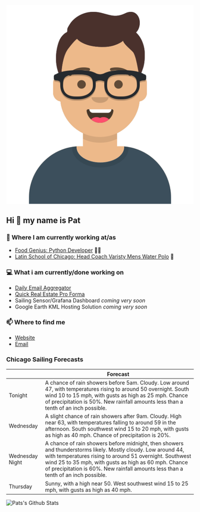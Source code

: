 [![Social banner for p-j-falconer](https://raw.githubusercontent.com/P-J-FALCONER/P-J-FALCONER/master/assets/avataaars.svg)](https://patfalconer.com/)
## Hi :wave: my name is Pat

### 💼 Where I am currently working at/as
- [Food Genius: Python Developer](https://getfoodgenius.com/) 🍔🐍
- [Latin School of Chicago: Head Coach Varisty Mens Water Polo](https://www.latinschool.org/) 🤽


### 💻 What i am currently/done working on
 - [Daily Email Aggregator](https://github.com/P-J-FALCONER/dott_daily_mail)
 - [Quick Real Estate Pro Forma](https://github.com/P-J-FALCONER/henry)
 - Sailing Sensor/Grafana Dashboard *coming very soon*
 - Google Earth KML Hosting Solution *coming very soon*

### 📫 Where to find me
 - [Website](https://patfalconer.com/)
 - [Email](mailto:patrick.j.falconer@gmail.com)


### Chicago Sailing Forecasts
|   | Forecast  |
|---|---|
| Tonight | A chance of rain showers before 5am. Cloudy. Low around 47, with temperatures rising to around 50 overnight. South wind 10 to 15 mph, with gusts as high as 25 mph. Chance of precipitation is 50%. New rainfall amounts less than a tenth of an inch possible. |
| Wednesday | A slight chance of rain showers after 9am. Cloudy. High near 63, with temperatures falling to around 59 in the afternoon. South southwest wind 15 to 20 mph, with gusts as high as 40 mph. Chance of precipitation is 20%. |
| Wednesday Night | A chance of rain showers before midnight, then showers and thunderstorms likely. Mostly cloudy. Low around 44, with temperatures rising to around 51 overnight. Southwest wind 25 to 35 mph, with gusts as high as 60 mph. Chance of precipitation is 60%. New rainfall amounts less than a tenth of an inch possible. |
| Thursday | Sunny, with a high near 50. West southwest wind 15 to 25 mph, with gusts as high as 40 mph. |

![Pats's Github Stats](https://github-readme-stats.vercel.app/api?username=p-j-falconer&show_icons=true&theme=radical)
